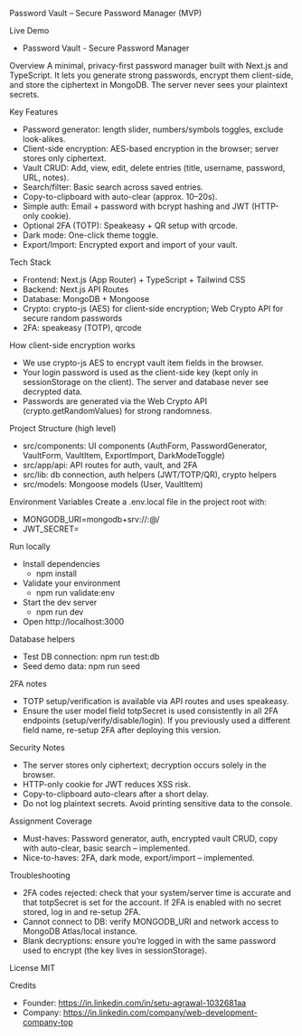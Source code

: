 Password Vault – Secure Password Manager (MVP)

Live Demo
- Password Vault - Secure Password Manager

Overview
A minimal, privacy-first password manager built with Next.js and TypeScript. It lets you generate strong passwords, encrypt them client-side, and store the ciphertext in MongoDB. The server never sees your plaintext secrets.

Key Features
- Password generator: length slider, numbers/symbols toggles, exclude look-alikes.
- Client-side encryption: AES-based encryption in the browser; server stores only ciphertext.
- Vault CRUD: Add, view, edit, delete entries (title, username, password, URL, notes).
- Search/filter: Basic search across saved entries.
- Copy-to-clipboard with auto-clear (approx. 10–20s).
- Simple auth: Email + password with bcrypt hashing and JWT (HTTP-only cookie).
- Optional 2FA (TOTP): Speakeasy + QR setup with qrcode.
- Dark mode: One-click theme toggle.
- Export/Import: Encrypted export and import of your vault.

Tech Stack
- Frontend: Next.js (App Router) + TypeScript + Tailwind CSS
- Backend: Next.js API Routes
- Database: MongoDB + Mongoose
- Crypto: crypto-js (AES) for client-side encryption; Web Crypto API for secure random passwords
- 2FA: speakeasy (TOTP), qrcode

How client-side encryption works
- We use crypto-js AES to encrypt vault item fields in the browser.
- Your login password is used as the client-side key (kept only in sessionStorage on the client). The server and database never see decrypted data.
- Passwords are generated via the Web Crypto API (crypto.getRandomValues) for strong randomness.

Project Structure (high level)
- src/components: UI components (AuthForm, PasswordGenerator, VaultForm, VaultItem, ExportImport, DarkModeToggle)
- src/app/api: API routes for auth, vault, and 2FA
- src/lib: db connection, auth helpers (JWT/TOTP/QR), crypto helpers
- src/models: Mongoose models (User, VaultItem)

Environment Variables
Create a .env.local file in the project root with:
- MONGODB_URI=mongodb+srv://<user>:<pass>@<cluster>/<db>
- JWT_SECRET=<a-strong-random-string>

Run locally
- Install dependencies
  - npm install
- Validate your environment
  - npm run validate:env
- Start the dev server
  - npm run dev
- Open http://localhost:3000

Database helpers
- Test DB connection: npm run test:db
- Seed demo data: npm run seed

2FA notes
- TOTP setup/verification is available via API routes and uses speakeasy.
- Ensure the user model field totpSecret is used consistently in all 2FA endpoints (setup/verify/disable/login). If you previously used a different field name, re-setup 2FA after deploying this version.

Security Notes
- The server stores only ciphertext; decryption occurs solely in the browser.
- HTTP-only cookie for JWT reduces XSS risk.
- Copy-to-clipboard auto-clears after a short delay.
- Do not log plaintext secrets. Avoid printing sensitive data to the console.

Assignment Coverage
- Must-haves: Password generator, auth, encrypted vault CRUD, copy with auto-clear, basic search – implemented.
- Nice-to-haves: 2FA, dark mode, export/import – implemented.

Troubleshooting
- 2FA codes rejected: check that your system/server time is accurate and that totpSecret is set for the account. If 2FA is enabled with no secret stored, log in and re-setup 2FA.
- Cannot connect to DB: verify MONGODB_URI and network access to MongoDB Atlas/local instance.
- Blank decryptions: ensure you’re logged in with the same password used to encrypt (the key lives in sessionStorage).

License
MIT

Credits
- Founder: https://in.linkedin.com/in/setu-agrawal-1032681aa
- Company: https://in.linkedin.com/company/web-development-company-top
